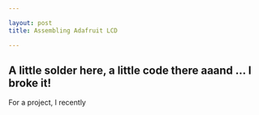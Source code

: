```yaml
---

layout: post
title: Assembling Adafruit LCD

---
```


## A little solder here, a little code there aaand &#46;&#46;&#46; I broke it! ##

For a project, I recently 